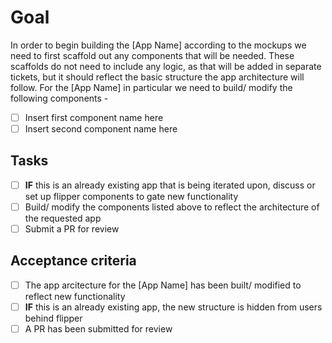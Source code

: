 # Goal
In order to begin building the [App Name] according to the mockups we need to first scaffold out any components that will be needed. These scaffolds do not need to include any logic, as that will be added in separate tickets, but it should reflect the basic structure the app architecture will follow. For the [App Name] in particular we need to build/ modify the following components -

- [ ] Insert first component name here
- [ ] Insert second component name here

## Tasks
- [ ] **IF** this is an already existing app that is being iterated upon, discuss or set up flipper components to gate new functionality
- [ ] Build/ modify the components listed above to reflect the architecture of the requested app
- [ ] Submit a PR for review

## Acceptance criteria
- [ ] The app arcitecture for the [App Name] has been built/ modified to reflect new functionality
- [ ] **IF** this is an already existing app, the new structure is hidden from users behind flipper
- [ ] A PR has been submitted for review
